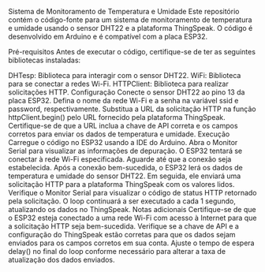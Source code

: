 Sistema de Monitoramento de Temperatura e Umidade
Este repositório contém o código-fonte para um sistema de monitoramento de temperatura e umidade usando o sensor DHT22 e a plataforma ThingSpeak. O código é desenvolvido em Arduino e é compatível com a placa ESP32.

Pré-requisitos
Antes de executar o código, certifique-se de ter as seguintes bibliotecas instaladas:

DHTesp: Biblioteca para interagir com o sensor DHT22.
WiFi: Biblioteca para se conectar a redes Wi-Fi.
HTTPClient: Biblioteca para realizar solicitações HTTP.
Configuração
Conecte o sensor DHT22 ao pino 13 da placa ESP32.
Defina o nome da rede Wi-Fi e a senha na variável ssid e password, respectivamente.
Substitua a URL da solicitação HTTP na função httpClient.begin() pelo URL fornecido pela plataforma ThingSpeak. Certifique-se de que a URL inclua a chave de API correta e os campos corretos para enviar os dados de temperatura e umidade.
Execução
Carregue o código no ESP32 usando a IDE do Arduino.
Abra o Monitor Serial para visualizar as informações de depuração.
O ESP32 tentará se conectar à rede Wi-Fi especificada. Aguarde até que a conexão seja estabelecida.
Após a conexão bem-sucedida, o ESP32 lerá os dados de temperatura e umidade do sensor DHT22.
Em seguida, ele enviará uma solicitação HTTP para a plataforma ThingSpeak com os valores lidos.
Verifique o Monitor Serial para visualizar o código de status HTTP retornado pela solicitação.
O loop continuará a ser executado a cada 1 segundo, atualizando os dados no ThingSpeak.
Notas adicionais
Certifique-se de que o ESP32 esteja conectado a uma rede Wi-Fi com acesso à Internet para que a solicitação HTTP seja bem-sucedida.
Verifique se a chave de API e a configuração do ThingSpeak estão corretas para que os dados sejam enviados para os campos corretos em sua conta.
Ajuste o tempo de espera delay() no final do loop conforme necessário para alterar a taxa de atualização dos dados enviados.
